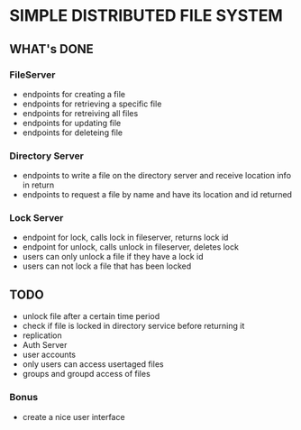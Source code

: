 # SIMPLE DISTRIBUTED FILE SYSTEM

## WHAT's DONE

### FileServer
* endpoints for creating a file
* endpoints for retrieving a specific file
* endpoints for retreiving all files
* endpoints for updating file
* endpoints for deleteing file

### Directory Server
* endpoints to write a file on the directory server and receive location info in return
* endpoints to request a file by name and have its location and id returned

### Lock Server
* endpoint for lock, calls lock in fileserver, returns lock id
* endpoint for unlock, calls unlock in fileserver, deletes lock
* users can only unlock a file if they have a lock id
* users can not lock a file that has been locked

## TODO
* unlock file after a certain time period
* check if file is locked in directory service before returning it
* replication
* Auth Server
* user accounts
* only users can access usertaged files
* groups and groupd access of files

### Bonus
* create a nice user interface
